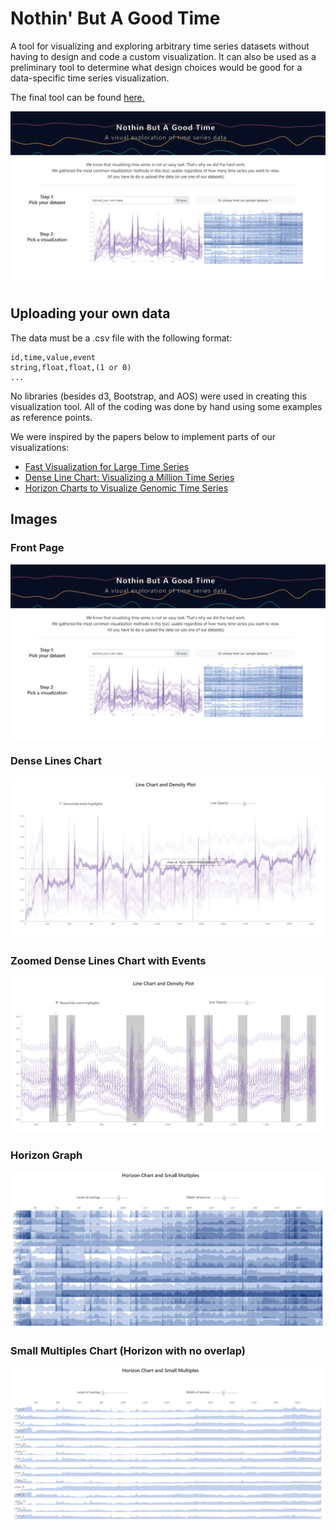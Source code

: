 # Nothin' But A Good Time

A tool for
visualizing and exploring arbitrary time 
series datasets without having to design
and code a custom visualization. It can also
be used as a preliminary tool to determine
what design choices would be good for a
data-specific time series visualization.

The final tool can be found 
[here.](https://petrakumi12.github.io/Nothin-But-A-Good-Time/)

![Image](resources/site-imgs/front-page.png)

## Uploading your own data
 
The data must be a .csv file with the following format:
```
id,time,value,event
string,float,float,(1 or 0)
...
``` 

No libraries (besides d3, Bootstrap, and AOS)
were used in creating this visualization
tool. All of the coding was done by hand
using some examples as reference points.

We were inspired by the papers below to implement parts of our visualizations:

- [Fast Visualization for Large Time Series](https://www.ncbi.nlm.nih.gov/pmc/articles/PMC3986407/)
- [Dense Line Chart: Visualizing a Million Time Series](https://idl.cs.washington.edu/files/2018-DenseLines-arXiv.pdf)
- [Horizon Charts to Visualize Genomic Time Series](https://link.springer.com/article/10.1186/s12859-016-0891-2)


## Images

### Front Page
![Image](resources/site-imgs/front-page.png)

### Dense Lines Chart
![Image](resources/site-imgs/line-chart-demo.png)

### Zoomed Dense Lines Chart with Events
![Image](resources/site-imgs/line-chart-demo-zoomed.png)

### Horizon Graph
![Image](resources/site-imgs/horizon-chart-demo.png)

### Small Multiples Chart (Horizon with no overlap)
![Image](resources/site-imgs/horizon-chart-demo-no-overlap.png)

